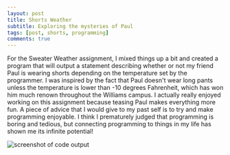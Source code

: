 ```yaml
---
layout: post
title: Shorts Weather
subtitle: Exploring the mysteries of Paul
tags: [post, shorts, programming]
comments: true
---
```


For the Sweater Weather assignment, I mixed things up a bit and created a program that will output a statement describing whether or not my friend Paul is wearing shorts depending on the temperature set by the programmer. I was inspired by the fact that Paul doesn't wear long pants unless the temperature is lower than -10 degrees Fahrenheit, which has won him much renown throughout the Williams campus. I actually really enjoyed working on this assignment because teasing Paul makes everything more fun. A piece of advice that I would give to my past self is to try and make programming enjoyable. I think I prematurely judged that programming is boring and tedious, but connecting programming to things in my life has shown me its infinite potential!

![screenshot of code output](https://osun001.github.io/assets/img/Screenshot%202023-02-21%20at%2011.30.37%20AM.png)
